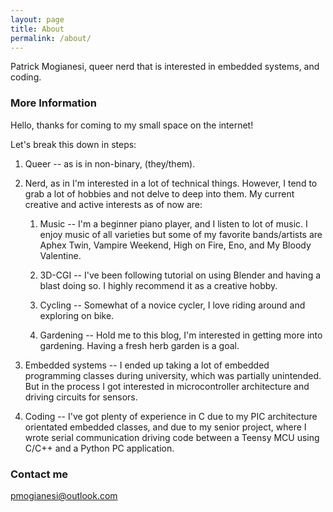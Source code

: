 ```yaml
---
layout: page
title: About
permalink: /about/
---
```


Patrick Mogianesi, queer nerd that is interested in embedded systems, and coding.

### More Information

Hello, thanks for coming to my small space on the internet!

Let's break this down in steps:

1. Queer -- as is in non-binary, (they/them).

2. Nerd, as in I'm interested in a lot of technical things. However, I tend to grab a lot of hobbies and not delve to deep into them. My current creative and active interests as of now are:

    1. Music -- I'm a beginner piano player, and I listen to lot of music. I enjoy music of all varieties but some of my favorite bands/artists are Aphex Twin, Vampire Weekend, High on Fire, Eno, and My Bloody Valentine.

    2. 3D-CGI -- I've been following tutorial on using Blender and having a blast doing so. I highly recommend it as a creative hobby.

    3. Cycling -- Somewhat of a novice cycler, I love riding around and exploring on bike.

    4. Gardening -- Hold me to this blog, I'm interested in getting more into gardening. Having a fresh herb garden is a goal.

3. Embedded systems -- I ended up taking a lot of embedded programming classes during university, which was partially unintended. But in the process I got interested in microcontroller architecture and driving circuits for sensors.

4. Coding -- I've got plenty of experience in C due to my PIC architecture orientated embedded classes, and due to my senior project, where I wrote serial communication driving code between a Teensy MCU using C/C++ and a Python PC application. 

### Contact me

[pmogianesi@outlook.com](mailto:pmogianesi@outlook.com)
